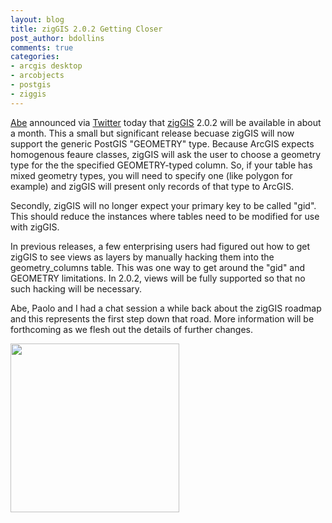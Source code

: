 ```yaml
---
layout: blog
title: zigGIS 2.0.2 Getting Closer
post_author: bdollins
comments: true
categories:
- arcgis desktop
- arcobjects
- postgis
- ziggis
---
```


<a href="http://abegillespie.blogspot.com">Abe</a> announced via <a href="http://twitter.com/zigGIS">Twitter</a> today that <a href="http://pub.obtusesoft.com/">zigGIS</a> 2.0.2 will be available in about a month. This a small but significant release becuase zigGIS will now support the generic PostGIS "GEOMETRY" type. Because ArcGIS expects homogenous feaure classes, zigGIS will ask the user to choose a geometry type for the the specified GEOMETRY-typed column. So, if your table has mixed geometry types, you will need to specify one (like polygon for example) and zigGIS will present only records of that type to ArcGIS.

Secondly, zigGIS will no longer expect your primary key to be called "gid". This should reduce the instances where tables need to be modified for use with zigGIS.

In previous releases, a few enterprising users had figured out how to get zigGIS to see views as layers by manually hacking them into the geometry_columns table. This was one way to get around the "gid" and GEOMETRY limitations. In 2.0.2, views will be fully supported so that no such hacking will be necessary.

Abe, Paolo and I had a chat session a while back about the zigGIS roadmap and this represents the first step down that road. More information will be forthcoming as we flesh out the details of further changes.

<img alt="" class="alignleft" height="270" src="http://geobabble.files.wordpress.com/2007/08/ziggis_logo.jpg" title="zigGIS" width="270" />